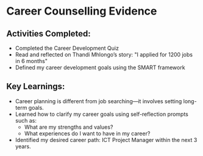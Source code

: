 # Career Counselling Evidence

## Activities Completed:
- Completed the Career Development Quiz
- Read and reflected on Thandi Mhlongo’s story: "I applied for 1200 jobs in 6 months"
- Defined my career development goals using the SMART framework

## Key Learnings:
- Career planning is different from job searching—it involves setting long-term goals.
- Learned how to clarify my career goals using self-reflection prompts such as:
  - What are my strengths and values?
  - What experiences do I want to have in my career?
- Identified my desired career path: ICT Project Manager within the next 3 years.

